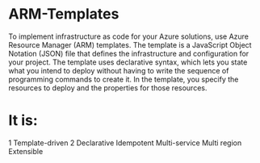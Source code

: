 # ARM-Templates
To implement infrastructure as code for your Azure solutions, use Azure Resource Manager (ARM) templates. The template is a JavaScript Object Notation (JSON) file that defines the infrastructure and configuration for your project. The template uses declarative syntax, which lets you state what you intend to deploy without having to write the sequence of programming commands to create it. In the template, you specify the resources to deploy and the properties for those resources.

# It is:

1 Template-driven 
2 
Declarative 
Idempotent 
Multi-service 
Multi region
Extensible 

#
